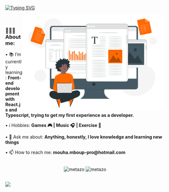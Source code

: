 [![Typing SVG](https://readme-typing-svg.herokuapp.com?font=Architects+Daughter&color=7AF79A&size=20&lines=Hey!+It's+Mouhamed!;I'm+a+Full-Stack+Developer...;And+I'm+a+proud+Senegalese+🇸🇳)](https://git.io/typing-svg)


<img align="right" src="https://raw.githubusercontent.com/gabrlcj/gabrlcj/2aa161dfb942e25ec84396721837dfccc98e08f2/Illustration.svg" alt="Illustration" title="Illustration Storyset" width=450/>
    <br>

<div align="left">
    <h3>👨🏽‍💻 About me:</h3>
        <p>• 📚 I’m currently learning: <b>Front-end development with React.js and Typescript, trying to get my first experience as a developer.</b></p>
        <p>• ℹ️ Hobbies: <b>Games 🎮 | Music 🎧 | Exercise 🏃 </b></p>
        <p>• 💬 Ask me about: <b>Anything, honestly, I love knowledge and learning new things</b></p>
        <p>• 📫 How to reach me: <b>mouha.mboup-pro@hotmail.com</b></p>
</div><br>



<div align="center">
    <img height="155em" src="https://github-readme-stats.vercel.app/api?username=metazo&show_icons=true&theme=slateorange&title_color=f34213&text_color=0c0c0c&icon_color=0c0c0c&locale=en&hide_border=true&bg_color=bbb8b2" alt="metazo" />
    <img height="155em" src="https://github-readme-stats.vercel.app/api/top-langs?username=metazo&show_icons=true&theme=slateorange&title_color=f34213&text_color=0c0c0c&icon_color=0c0c0c&layout=compact&hide_border=true&bg_color=bbb8b2" alt="metazo" />
</div>
<br>
    
    
![](https://github.com/halfrost/halfrost/blob/master/icons/header_.png)
